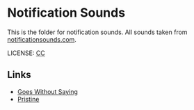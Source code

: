 # Notification Sounds
This is the folder for notification sounds.
All sounds taken from [notificationsounds.com](https://notificationsounds.com/).

LICENSE: [CC](https://creativecommons.org/licenses/by/4.0/legalcode)

## Links
* [Goes Without Saying](https://notificationsounds.com/notification-sounds/goes-without-saying-608)
* [Pristine](https://notificationsounds.com/message-tones/pristine-609)
